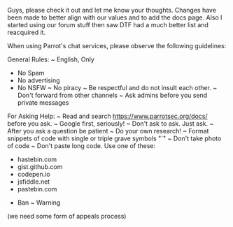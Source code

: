 Guys, please check it out and let me know your thoughts. Changes have been made to better align with our values and to add the docs page. Also I started using our forum stuff then saw DTF had a much better list and reacquired it.

When using Parrot's chat services, please observe the following guidelines:

General Rules:
~ English, Only
* No Spam
* No advertising
* No NSFW
~ No piracy
~ Be respectful and do not insult each other.
~ Don't forward from other channels
~ Ask admins before you send private messages

For Asking Help:
~ Read and search https://www.parrotsec.org/docs/ before you ask. 
~ Google first, seriously!
~ Don't ask to ask. Just ask.
~ After you ask a question be patient
~ Do your own research! 
~ Format snippets of code with single or triple grave symbols "`"
~ Don't take photo of code
~ Don't paste long code. Use one of these:
- hastebin.com
- gist.github.com
- codepen.io
- jsfiddle.net
- pastebin.com

* Ban
~ Warning

(we need some form of appeals process)

